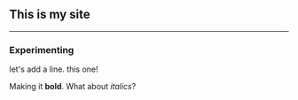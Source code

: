 ## This is my site

--------

### **Experimenting**

let's add a line. this one!

Making it **bold**. What about *italics*?
